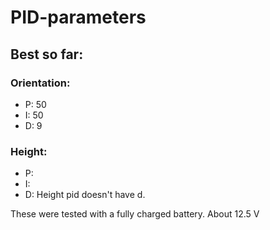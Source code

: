 # PID-parameters


## Best so far:  
### Orientation:  
* P: 50  
* I: 50  
* D: 9

### Height:
* P:  
* I:  
* D: Height pid doesn't have d.



These were tested with a fully charged battery. About 12.5 V
